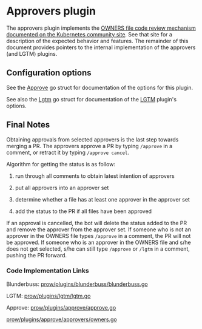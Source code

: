 # Approvers plugin

The approvers plugin implements the [OWNERS file code review mechanism documented on the Kubernetes community site](https://github.com/kubernetes/community/blob/master/contributors/guide/owners.md). See that site for a description of the expected behavior and features. The remainder of this document provides pointers to the internal implementation of the approvers (and LGTM) plugins.


## Configuration options

See the [Approve](https://godoc.org/k8s.io/test-infra/prow/plugins#Approve) go struct for documentation of the options for this plugin.

See also the [Lgtm](https://godoc.org/k8s.io/test-infra/prow/plugins#Lgtm) go struct for documentation of the [LGTM](#lgtm-label) plugin's options.

## Final Notes

Obtaining approvals from selected approvers is the last step towards merging a PR. The approvers approve a PR by typing `/approve` in a comment, or retract it by typing `/approve cancel`.

Algorithm for getting the status is as follow:

1. run through all comments to obtain latest intention of approvers

2. put all approvers into an approver set

3. determine whether a file has at least one approver in the approver set

4. add the status to the PR if all files have been approved

If an approval is cancelled, the bot will delete the status added to the PR and remove the approver from the approver set. If someone who is not an approver in the OWNERS file types `/approve` in a comment, the PR will not be approved. If someone who is an approver in the OWNERS file and s/he does not get selected, s/he can still type `/approve` or `/lgtm` in a comment, pushing the PR forward.

### Code Implementation Links

Blunderbuss: 
[prow/plugins/blunderbuss/blunderbuss.go](https://git.k8s.io/test-infra/prow/plugins/blunderbuss/blunderbuss.go)

LGTM:
[prow/plugins/lgtm/lgtm.go](https://git.k8s.io/test-infra/prow/plugins/lgtm/lgtm.go)

Approve:
[prow/plugins/approve/approve.go](https://git.k8s.io/test-infra/prow/plugins/approve/approve.go)

[prow/plugins/approve/approvers/owners.go](https://git.k8s.io/test-infra/prow/plugins/approve/approvers/owners.go)

